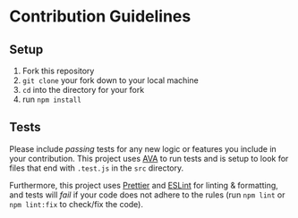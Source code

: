 # Contribution Guidelines

## Setup

1. Fork this repository
2. `git clone` your fork down to your local machine
3. `cd` into the directory for your fork
4. run `npm install`

## Tests

Please include _passing_ tests for any new logic or features you include in
your contribution. This project uses [AVA](/sindresorhus/ava) to run tests and
is setup to look for files that end with `.test.js` in the `src` directory.

Furthermore, this project uses [Prettier](/prettier/prettier) and
[ESLint](/eslint/eslint) for linting & formatting, and tests will _fail_ if
your code does not adhere to the rules (run `npm lint` or `npm lint:fix` to
check/fix the code).
